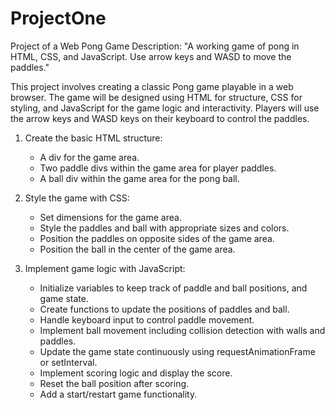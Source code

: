 # ProjectOne
Project of a Web Pong Game
Description:
"A working game of pong in HTML, CSS, and JavaScript. Use arrow keys and WASD to move the paddles."

This project involves creating a classic Pong game playable in a web browser. The game will be designed using HTML for structure, CSS for styling, and JavaScript for the game logic and interactivity. Players will use the arrow keys and WASD keys on their keyboard to control the paddles.

1. Create the basic HTML structure:
   - A div for the game area.
   - Two paddle divs within the game area for player paddles.
   - A ball div within the game area for the pong ball.

2. Style the game with CSS:
   - Set dimensions for the game area.
   - Style the paddles and ball with appropriate sizes and colors.
   - Position the paddles on opposite sides of the game area.
   - Position the ball in the center of the game area.

3. Implement game logic with JavaScript:
   - Initialize variables to keep track of paddle and ball positions, and game state.
   - Create functions to update the positions of paddles and ball.
   - Handle keyboard input to control paddle movement.
   - Implement ball movement including collision detection with walls and paddles.
   - Update the game state continuously using requestAnimationFrame or setInterval.
   - Implement scoring logic and display the score.
   - Reset the ball position after scoring.
   - Add a start/restart game functionality.
